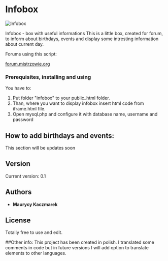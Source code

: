 # Infobox  

![Infobox](https://i.imgur.com/HENIx5L.png)    

Infobox - box with useful informations 
This is a little box, created for forum, to inform about birthdays, events and display some intresting information about current day. 

Forums using this script: 

[forum.mistrzowie.org](http://forum.mistrzowie.org/)


### Prerequisites, installing and using

You have to:    
     
1. Put folder "infobox" to your public_html folder. 
2. Than, where you want to display infobox insert html code from iframe.html file.
3. Open mysql.php and configure it with database name, username and password  

## How to add birthdays and events:

This section will be updates soon

## Version  
   
Current version: 0.1   
   
## Authors   
   
* **Maurycy Kaczmarek**    
    
## License   
    
Totally free to use and edit.

##Other info:
This project has been created in polish. I translated some comments in code but in future versions I will add option to translate elements to other languages. 